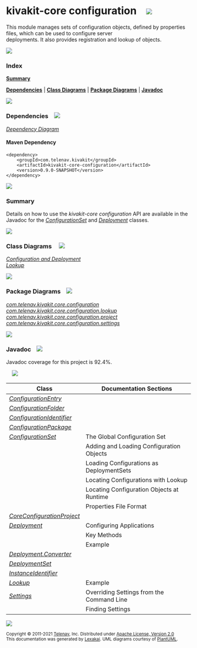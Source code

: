 # kivakit-core configuration &nbsp;&nbsp; <img src="https://www.kivakit.org/images/tools-32.png" srcset="https://www.kivakit.org/images/tools-32-2x.png"/>

This module manages sets of configuration objects, defined by properties files, which can be used to configure server  
deployments. It also provides registration and lookup of objects.

<img src="https://www.kivakit.org/images/horizontal-line-512.png" srcset="https://www.kivakit.org/images/horizontal-line-512-2x.png 2x"/>

### Index

[**Summary**](#summary)  

[**Dependencies**](#dependencies) | [**Class Diagrams**](#class-diagrams) | [**Package Diagrams**](#package-diagrams) | [**Javadoc**](#javadoc)

<img src="https://www.kivakit.org/images/horizontal-line-512.png" srcset="https://www.kivakit.org/images/horizontal-line-512-2x.png 2x"/>

### Dependencies <a name="dependencies"></a> &nbsp;&nbsp; <img src="https://www.kivakit.org/images/dependencies-32.png" srcset="https://www.kivakit.org/images/dependencies-32-2x.png 2x"/>

[*Dependency Diagram*](https://www.kivakit.org/lexakai/kivakit/kivakit-core/configuration/documentation/diagrams/dependencies.svg)

#### Maven Dependency

    <dependency>
        <groupId>com.telenav.kivakit</groupId>
        <artifactId>kivakit-core-configuration</artifactId>
        <version>0.9.0-SNAPSHOT</version>
    </dependency>


<img src="https://www.kivakit.org/images/horizontal-line-128.png" srcset="https://www.kivakit.org/images/horizontal-line-128-2x.png 2x"/>

[//]: # (start-user-text)

### Summary <a name = "summary"></a>

Details on how to use the *kivakit-core configuration* API are available in the Javadoc for the
[*ConfigurationSet*](https://telenav.github.io/kivakit/javadoc/kivakit.core.configuration/com/telenav/kivakit/core/configuration/ConfigurationSet.html) and
[*Deployment*](https://telenav.github.io/kivakit/javadoc/kivakit.core.configuration/com/telenav/kivakit/core/configuration/Deployment.html) classes.

[//]: # (end-user-text)

<img src="https://www.kivakit.org/images/horizontal-line-128.png" srcset="https://www.kivakit.org/images/horizontal-line-128-2x.png 2x"/>

### Class Diagrams <a name="class-diagrams"></a> &nbsp; &nbsp; <img src="https://www.kivakit.org/images/diagram-40.png" srcset="https://www.kivakit.org/images/diagram-40-2x.png 2x"/>

[*Configuration and Deployment*](https://www.kivakit.org/lexakai/kivakit/kivakit-core/configuration/documentation/diagrams/diagram-configuration.svg)  
[*Lookup*](https://www.kivakit.org/lexakai/kivakit/kivakit-core/configuration/documentation/diagrams/diagram-lookup.svg)

<img src="https://www.kivakit.org/images/horizontal-line-128.png" srcset="https://www.kivakit.org/images/horizontal-line-128-2x.png 2x"/>

### Package Diagrams <a name="package-diagrams"></a> &nbsp;&nbsp; <img src="https://www.kivakit.org/images/box-32.png" srcset="https://www.kivakit.org/images/box-32-2x.png 2x"/>

[*com.telenav.kivakit.core.configuration*](https://www.kivakit.org/lexakai/kivakit/kivakit-core/configuration/documentation/diagrams/com.telenav.kivakit.core.configuration.svg)  
[*com.telenav.kivakit.core.configuration.lookup*](https://www.kivakit.org/lexakai/kivakit/kivakit-core/configuration/documentation/diagrams/com.telenav.kivakit.core.configuration.lookup.svg)  
[*com.telenav.kivakit.core.configuration.project*](https://www.kivakit.org/lexakai/kivakit/kivakit-core/configuration/documentation/diagrams/com.telenav.kivakit.core.configuration.project.svg)  
[*com.telenav.kivakit.core.configuration.settings*](https://www.kivakit.org/lexakai/kivakit/kivakit-core/configuration/documentation/diagrams/com.telenav.kivakit.core.configuration.settings.svg)

<img src="https://www.kivakit.org/images/horizontal-line-128.png" srcset="https://www.kivakit.org/images/horizontal-line-128-2x.png 2x"/>

### Javadoc <a name="javadoc"></a> &nbsp;&nbsp; <img src="https://www.kivakit.org/images/books-32.png" srcset="https://www.kivakit.org/images/books-32-2x.png 2x"/>

Javadoc coverage for this project is 92.4%.  
  
&nbsp; &nbsp; <img src="https://www.kivakit.org/images/meter-90-96.png" srcset="https://www.kivakit.org/images/meter-90-96-2x.png 2x"/>




| Class | Documentation Sections |
|---|---|
| [*ConfigurationEntry*](https://www.kivakit.org/javadoc/kivakit/kivakit.core.configuration/com/telenav/kivakit/core/configuration/ConfigurationEntry.html) |  |  
| [*ConfigurationFolder*](https://www.kivakit.org/javadoc/kivakit/kivakit.core.configuration/com/telenav/kivakit/core/configuration/ConfigurationFolder.html) |  |  
| [*ConfigurationIdentifier*](https://www.kivakit.org/javadoc/kivakit/kivakit.core.configuration/com/telenav/kivakit/core/configuration/ConfigurationIdentifier.html) |  |  
| [*ConfigurationPackage*](https://www.kivakit.org/javadoc/kivakit/kivakit.core.configuration/com/telenav/kivakit/core/configuration/ConfigurationPackage.html) |  |  
| [*ConfigurationSet*](https://www.kivakit.org/javadoc/kivakit/kivakit.core.configuration/com/telenav/kivakit/core/configuration/ConfigurationSet.html) | The Global Configuration Set |  
| | Adding and Loading Configuration Objects |  
| | Loading Configurations as DeploymentSets |  
| | Locating Configurations with Lookup |  
| | Locating Configuration Objects at Runtime |  
| | Properties File Format |  
| [*CoreConfigurationProject*](https://www.kivakit.org/javadoc/kivakit/kivakit.core.configuration/com/telenav/kivakit/core/configuration/project/CoreConfigurationProject.html) |  |  
| [*Deployment*](https://www.kivakit.org/javadoc/kivakit/kivakit.core.configuration/com/telenav/kivakit/core/configuration/Deployment.html) | Configuring Applications |  
| | Key Methods |  
| | Example |  
| [*Deployment.Converter*](https://www.kivakit.org/javadoc/kivakit/kivakit.core.configuration/com/telenav/kivakit/core/configuration/Deployment.Converter.html) |  |  
| [*DeploymentSet*](https://www.kivakit.org/javadoc/kivakit/kivakit.core.configuration/com/telenav/kivakit/core/configuration/DeploymentSet.html) |  |  
| [*InstanceIdentifier*](https://www.kivakit.org/javadoc/kivakit/kivakit.core.configuration/com/telenav/kivakit/core/configuration/InstanceIdentifier.html) |  |  
| [*Lookup*](https://www.kivakit.org/javadoc/kivakit/kivakit.core.configuration/com/telenav/kivakit/core/configuration/lookup/Lookup.html) | Example |  
| [*Settings*](https://www.kivakit.org/javadoc/kivakit/kivakit.core.configuration/com/telenav/kivakit/core/configuration/settings/Settings.html) | Overriding Settings from the Command Line |  
| | Finding Settings |  

[//]: # (start-user-text)



[//]: # (end-user-text)

<img src="https://www.kivakit.org/images/horizontal-line-512.png" srcset="https://www.kivakit.org/images/horizontal-line-512-2x.png 2x"/>

<sub>Copyright &#169; 2011-2021 [Telenav](http://telenav.com), Inc. Distributed under [Apache License, Version 2.0](LICENSE)</sub>  
<sub>This documentation was generated by [Lexakai](https://github.com/Telenav/lexakai). UML diagrams courtesy
of [PlantUML](http://plantuml.com).</sub>

